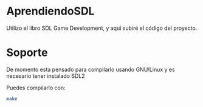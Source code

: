 # AprendiendoSDL

 Utilizo el libro SDL Game Development, y aquí subiré el código del proyecto.


# Soporte

De momento esta pensado para compilarlo usando GNU/Linux y es necesario tener instalado SDL2


Puedes compilarlo con:

```sh
make
```
